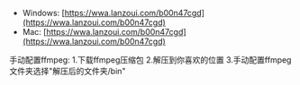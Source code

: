 - Windows: [https://wwa.lanzoui.com/b00n47cgd](https://wwa.lanzoui.com/b00n47cgd)
- Mac: [https://wwa.lanzoui.com/b00n47cgd](https://wwa.lanzoui.com/b00n47cgd)

手动配置ffmpeg:
1.下载ffmpeg压缩包
2.解压到你喜欢的位置
3.手动配置ffmpeg文件夹选择"解压后的文件夹/bin"
